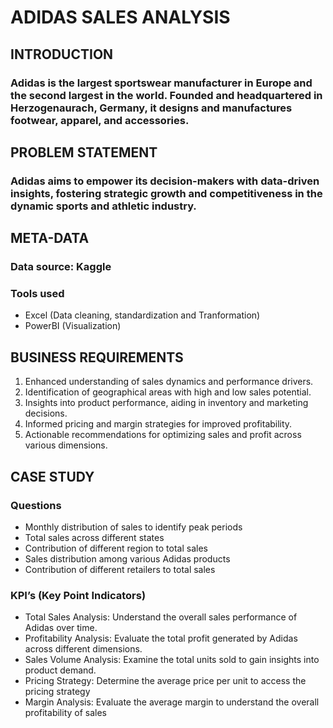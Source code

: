 # ADIDAS SALES ANALYSIS
## INTRODUCTION
### Adidas is the largest sportswear manufacturer in Europe and the second largest in the world. Founded and headquartered in Herzogenaurach, Germany, it designs and manufactures footwear, apparel, and accessories.

## PROBLEM STATEMENT
### Adidas aims to empower its decision-makers with data-driven insights, fostering strategic growth and competitiveness in the dynamic sports and athletic industry. 

## META-DATA
### Data source: Kaggle
### Tools used 
* Excel (Data cleaning, standardization and Tranformation)
* PowerBI (Visualization)

## BUSINESS REQUIREMENTS
1)	Enhanced understanding of sales dynamics and performance drivers.
2)	Identification of geographical areas with high and low sales potential.
3)	Insights into product performance, aiding in inventory and marketing decisions.
4)	Informed pricing and margin strategies for improved profitability.
5)	Actionable recommendations for optimizing sales and profit across various dimensions.

## CASE STUDY 
### **Questions**
  *	Monthly distribution of sales to identify peak periods
  *	Total sales across different states
  *	Contribution of different region to total sales
  *	Sales distribution among various Adidas products
  *	Contribution of different retailers to total sales

### **KPI’s (Key Point Indicators)**
  *	Total Sales Analysis: Understand the overall sales performance of Adidas over time.
  *	Profitability Analysis: Evaluate the total profit generated by Adidas across different dimensions.
  *	Sales Volume Analysis: Examine the total units sold to gain insights into product demand.
  *	Pricing Strategy: Determine the average price per unit to access the pricing strategy
  *	Margin Analysis: Evaluate the average margin to understand the overall profitability of sales



